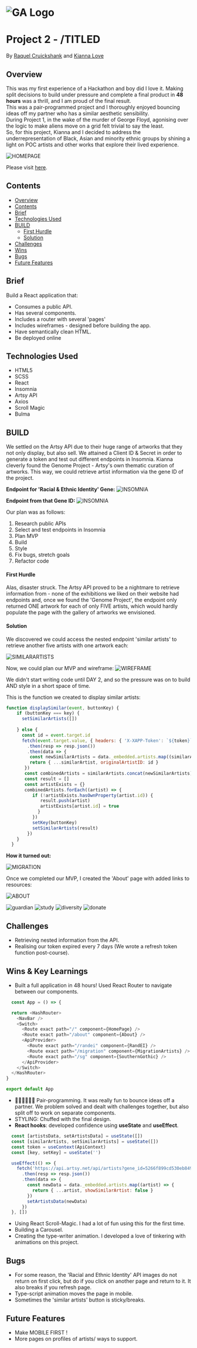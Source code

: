 # ![GA Logo](./media/GALogo.png)
# Project 2 - /TITLED

By [Raquel Cruickshank](https://github.com/cruickshankrpc) and [Kianna Love](https://github.com/akirakianna)

## Overview 
This was my first experience of a Hackathon and boy did I love it. Making split decisions to build under pressure and complete a final product in **48 hours** was a thrill, and I am proud of the final result.\
This was a pair-programmed project and I thoroughly enjoyed bouncing ideas off my partner who has a similar aesthetic sensibility.\
During Project 1, in the wake of the murder of George Floyd, agonising over the logic to make aliens move on a grid felt trivial to say the least.\
So, for this project, Kianna and I decided to address the underrepresentation of Black, Asian and minority ethnic groups by shining a light on POC artists and other works that explore their lived experience.

![HOMEPAGE](./media/TITLED_HOMEPAGE%20%20(1).gif)


Please visit [here](https://cruickshankrpc.github.io/TITLED/).


## Contents
  - [Overview](#overview)
  - [Contents](#contents)
  - [Brief](#brief)
  - [Technologies Used](#technologies-used)
  - [BUILD](#build)
      - [First Hurdle](#first-hurdle)
      - [Solution](#solution)
  - [Challenges](#challenges)
  - [Wins](#wins)
  - [Bugs](#bugs)
  - [Future Features](#future-features)

## Brief
Build a React application that: 
- Consumes a public API.
- Has several components.
- Includes a router with several 'pages'
- Includes wireframes - designed before building the app.
- Have semantically clean HTML.
- Be deployed online

## Technologies Used 
- HTML5
- SCSS
- React
- Insomnia
- Artsy API
- Axios
- Scroll Magic
- Bulma 


## BUILD

We settled on the Artsy API due to their huge range of artworks that they not only display, but also sell. 
We attained a Client ID & Secret in order to generate a token and test out different endpoints in Insomnia. 
Kianna cleverly found the Genome Project - Artsy's own thematic curation of artworks. This way, we could retrieve artist information via the gene ID of the project.

**Endpoint for 'Racial & Ethnic Identity' Gene:**
![INSOMNIA](./media/RACIAL.png)

**Endpoint from that Gene ID:**
![INSOMNIA](./media/GENEID.png)

Our plan was as follows: 
1. Research public APIs
2. Select and test endpoints in Insomnia 
3. Plan MVP
4. Build
5. Style
6. Fix bugs, stretch goals 
7. Refactor code

#### First Hurdle
Alas, disaster struck. The Artsy API proved to be a nightmare to retrieve information from - none of the exhibitions we liked on their website had endpoints and, once we found the 'Genome Project', the endpoint only returned ONE artwork for each of only FIVE artists, which would hardly populate the page with the gallery of artworks we envisioned.

#### Solution
We discovered we could access the nested endpoint 'similar artists' to retrieve another five artists with one artwork each:

![SIMILARARTISTS](./media/SIMILARARTISTS.png)

Now, we could plan our MVP and wireframe:
![WIREFRAME](./media/TITLED:WIREFRAME.png)

We didn't start writing code until DAY 2, and so the pressure was on to build AND style in a short space of time.

This is the function we created to display similar artists:
```javascript
function displaySimilar(event, buttonKey) {
    if (buttonKey === key) {
      setSimilarArtists([])
    
    } else {
      const id = event.target.id
      fetch(event.target.value, { headers: { 'X-XAPP-Token': `${token}` } })
        .then(resp => resp.json())
        .then(data => {
         const newSimilarArtists = data._embedded.artists.map((similarArtist) => {
         return { ...similarArtist, originalArtistID: id }
       })
       const combinedArtists = similarArtists.concat(newSimilarArtists)
       const result = []
       const artistExists = {}
       combinedArtists.forEach((artist) => {
          if (!artistExists.hasOwnProperty(artist.id)) {
             result.push(artist)
             artistExists[artist.id] = true
            }
          })
          setKey(buttonKey)
          setSimilarArtists(result)
        })
    }
  }
```
**How it turned out:**

![MIGRATION](./media/PAGE.gif)

Once we completed our MVP, I created the 'About' page with added links to resources:

![ABOUT](./media/TITLED_ABOUT.gif)

![guardian](./media/guardian.png)
![study](./media/study.png)
![diversity](./media/diversity.png)
![donate](./media/donate.png)


## Challenges
- Retrieving nested information from the API.
- Realising our token expired every 7 days (We wrote a refresh token function post-course).

## Wins & Key Learnings
- Built a full application in 48 hours! Used React Router to navigate between our components. 
```javascript
  const App = () => {

  return <HashRouter>
    <NavBar />
    <Switch>
      <Route exact path="/" component={HomePage} />
      <Route exact path="/about" component={About} />
      <ApiProvider>
        <Route exact path="/randei" component={RandEI} />
        <Route exact path="/migration" component={MigrationArtists} />
        <Route exact path="/sg" component={SouthernGothic} />
      </ApiProvider>
    </Switch>
  </HashRouter>
}

export default App
```
- 💁🏻‍♀️💁🏻‍♀️ Pair-programming. It was really fun to bounce ideas off a partner. We problem solved and dealt with challenges together, but also split off to work on separate components. 
- STYLING: Chuffed with the final design. 
- **React hooks**: developed confidence using **useState** and **useEffect**.
```javascript 
  const [artistsData, setArtistsData] = useState([])
  const [similarArtists, setSimilarArtists] = useState([])
  const token = useContext(ApiContext)
  const [key, setKey] = useState('')

  useEffect(() => {
    fetch('https://api.artsy.net/api/artists?gene_id=5266f899cd530eb849000222', { headers: { 'X-XAPP-Token': token } })
      .then(resp => resp.json())
      .then(data => {
        const newData = data._embedded.artists.map((artist) => {
          return { ...artist, showSimilarArtist: false }
        })
        setArtistsData(newData)
      })
  }, [])
```
- Using React Scroll-Magic. I had a lot of fun using this for the first time. 
- Building a Carousel. 
- Creating the type-writer animation. I developed a love of tinkering with animations on this project. 

## Bugs
- For some reason, the 'Racial and Ethnic Identity' API images do not return on first click, but do if you click on another page and return to it. It also breaks if you refresh page. 
- Type-script animation moves the page in mobile.
- Sometimes the 'similar artists' button is sticky/breaks.

## Future Features 
- Make MOBILE FIRST ! 
- More pages on profiles of artists/ ways to support.




